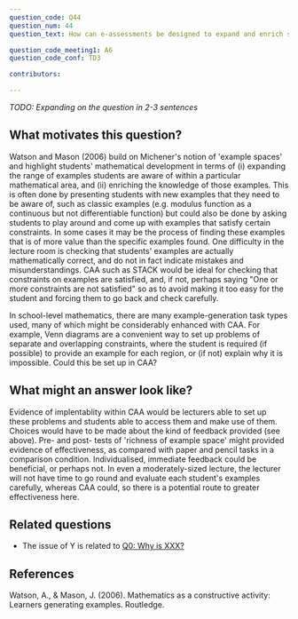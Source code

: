 ```yaml
---
question_code: Q44 
question_num: 44 
question_text: How can e-assessments be designed to expand and enrich students' example spaces? 

question_code_meeting1: A6 
question_code_conf: TD3 

contributors: 

---
```

*TODO: Expanding on the question in 2-3 sentences*

## What motivates this question?
Watson and Mason (2006) build on Michener's notion of 'example spaces' and highlight students' mathematical development in terms of (i) expanding the range of examples students are aware of within a particular mathematical area, and (ii) enriching the knowledge of those examples. This is often done by presenting students with new examples that they need to be aware of, such as classic examples (e.g. modulus function as a continuous but not differentiable function) but could also be done by asking students to play around and come up with examples that satisfy certain constraints. In some cases it may be the process of finding these examples that is of more value than the specific examples found. One difficulty in the lecture room is checking that students' examples are actually mathematically correct, and do not in fact indicate mistakes and misunderstandings. CAA such as STACK would be ideal for checking that constraints on examples are satisfied, and, if not, perhaps saying "One or more constraints are not satisfied" so as to avoid making it too easy for the student and forcing them to go back and check carefully.

In school-level mathematics, there are many example-generation task types used, many of which might be considerably enhanced with CAA. For example, Venn diagrams are a convenient way to set up problems of separate and overlapping constraints, where the student is required (if possible) to provide an example for each region, or (if not) explain why it is impossible. Could this be set up in CAA?

## What might an answer look like?
Evidence of implentablity within CAA would be lecturers able to set up these problems and students able to access them and make use of them.
Choices would have to be made about the kind of feedback provided (see above).
Pre- and post- tests of 'richness of example space' might provided evidence of effectiveness, as compared with paper and pencil tasks in a comparison condition.
Individualised, immediate feedback could be beneficial, or perhaps not. In even a moderately-sized lecture, the lecturer will not have time to go round and evaluate each student's examples carefully, whereas CAA could, so there is a potential route to greater effectiveness here.

## Related questions
* The issue of Y is related to [Q0: Why is XXX?](Q0)

## References
Watson, A., & Mason, J. (2006). Mathematics as a constructive activity: Learners generating examples. Routledge.
